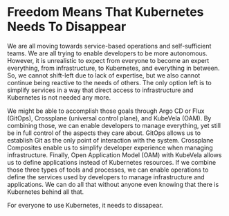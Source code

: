 # Freedom Means That Kubernetes Needs To Disappear

We are all moving towards service-based operations and self-sufficient teams. We are all trying to enable developers to be more autonomous. However, it is unrealistic to expect from everyone to become an expert everything, from infrastructure, to Kubernetes, and everything in between. So, we cannot shift-left due to lack of expertise, but we also cannot continue being reactive to the needs of others. The only option left is to simplify services in a way that direct access to infrastructure and Kubernetes is not needed any more.

We might be able to accomplish those goals through Argo CD or Flux (GitOps), Crossplane (universal control plane), and KubeVela (OAM). By combining those, we can enable developers to manage everything, yet still be in full control of the aspects they care about. GitOps allows us to establish Git as the only point of interaction with the system. Crossplane Composites enable us to simplify developer experience when managing infrastructure. Finally, Open Application Model (OAM) with KubeVela allows us to define applications instead of Kubernetes resources. If we combine those three types of tools and processes, we can enable operations to define the services used by developers to manage infrastructure and applications. We can do all that without anyone even knowing that there is Kubernetes behind all that.

For everyone to use Kubernetes, it needs to dissapear.
